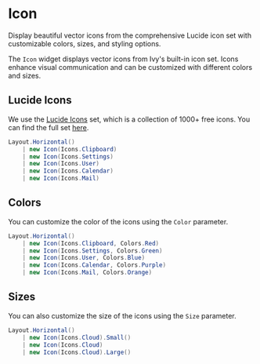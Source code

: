 # Icon

<Ingress>
Display beautiful vector icons from the comprehensive Lucide icon set with customizable colors, sizes, and styling options.
</Ingress>

The `Icon` widget displays vector icons from Ivy's built-in icon set. Icons enhance visual communication and can be customized with different colors and sizes.

## Lucide Icons

We use the [Lucide Icons](https://lucide.dev/icons/) set, which is a collection of 1000+ free icons. You can find the full set [here](https://lucide.dev/icons/).

```csharp demo-tabs 
Layout.Horizontal()
    | new Icon(Icons.Clipboard)
    | new Icon(Icons.Settings)
    | new Icon(Icons.User)
    | new Icon(Icons.Calendar)
    | new Icon(Icons.Mail)
```

## Colors

You can customize the color of the icons using the `Color` parameter.

```csharp demo-tabs 
Layout.Horizontal()
    | new Icon(Icons.Clipboard, Colors.Red)
    | new Icon(Icons.Settings, Colors.Green)
    | new Icon(Icons.User, Colors.Blue)
    | new Icon(Icons.Calendar, Colors.Purple)
    | new Icon(Icons.Mail, Colors.Orange)
```

## Sizes

You can also customize the size of the icons using the `Size` parameter.

```csharp demo-tabs 
Layout.Horizontal()
    | new Icon(Icons.Cloud).Small()
    | new Icon(Icons.Cloud)
    | new Icon(Icons.Cloud).Large()
```

<WidgetDocs Type="Ivy.Icon" ExtensionTypes="Ivy.IconExtensions" SourceUrl="https://github.com/Ivy-Interactive/Ivy-Framework/blob/main/Ivy/Widgets/Primitives/Icon.cs"/>
